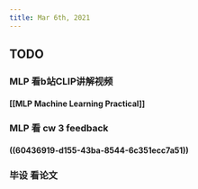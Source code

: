 ```yaml
---
title: Mar 6th, 2021
---
```


## TODO
### MLP 看b站CLIP讲解视频
#### [[MLP Machine Learning Practical]]
### MLP 看 cw 3 feedback
#### ((60436919-d155-43ba-8544-6c351ecc7a51))
### 毕设 看论文
